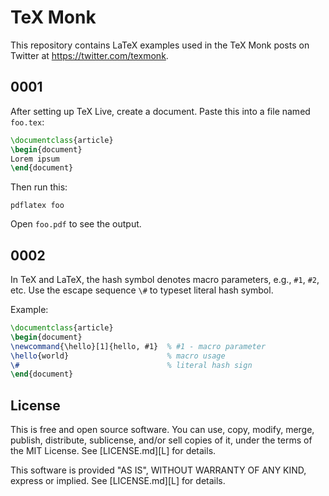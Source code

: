 TeX Monk
========

This repository contains LaTeX examples used in the TeX Monk posts on
Twitter at <https://twitter.com/texmonk>.

<!-- This README file is generated automatically using src/readme.py -->


0001
----

After setting up TeX Live, create a document. Paste this into a file
named `foo.tex`:

```tex
\documentclass{article}
\begin{document}
Lorem ipsum
\end{document}

```

Then run this:

```shell
pdflatex foo
```

Open `foo.pdf` to see the output.


0002
----

In TeX and LaTeX, the hash symbol denotes macro parameters, e.g., `#1`,
`#2`, etc. Use the escape sequence `\#` to typeset literal hash symbol.

Example:

```tex
\documentclass{article}
\begin{document}
\newcommand{\hello}[1]{hello, #1}  % #1 - macro parameter
\hello{world}                      % macro usage
\#                                 % literal hash sign
\end{document}

```


License
-------

This is free and open source software. You can use, copy, modify,
merge, publish, distribute, sublicense, and/or sell copies of it,
under the terms of the MIT License. See [LICENSE.md][L] for details.

This software is provided "AS IS", WITHOUT WARRANTY OF ANY KIND,
express or implied. See [LICENSE.md][L] for details.

